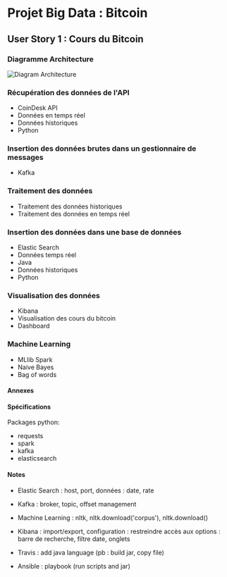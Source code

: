 # Projet Big Data : Bitcoin

## User Story 1 : Cours du Bitcoin

### Diagramme Architecture

![Diagram Architecture](https://image.noelshack.com/fichiers/2018/13/4/1522356305-diagram-architecture-v1-0-1.png)

### Récupération des données de l'API
- CoinDesk API
- Données en temps réel
- Données historiques
- Python

### Insertion des données brutes dans un gestionnaire de messages
- Kafka

### Traitement des données
- Traitement des données historiques
- Traitement des données en temps réel

### Insertion des données dans une base de données
- Elastic Search
- Données temps réel
- Java
- Données historiques
- Python

### Visualisation des données
- Kibana
- Visualisation des cours du bitcoin
- Dashboard

### Machine Learning
- MLlib Spark
- Naive Bayes
- Bag of words

#### Annexes

#### Spécifications
Packages python:
- requests
- spark
- kafka
- elasticsearch

#### Notes
- Elastic Search : host, port, données : date, rate
- Kafka : broker, topic, offset management
- Machine Learning : nltk, nltk.download('corpus'), nltk.download()
- Kibana : import/export, configuration : restreindre accès aux options : barre de recherche, filtre date, onglets

- Travis : add java language (pb : build jar, copy file)
- Ansible : playbook (run scripts and jar)
